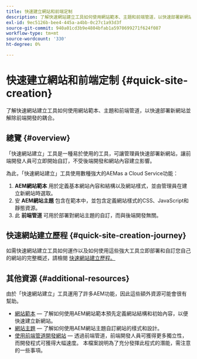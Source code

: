 ```yaml
---
title: 快速建立網站和前端定制
description: 了解快速網站建立工具如何使用網站範本、主題和前端管道，以快速部署新網站並解除前端開發的耦合。
exl-id: 9ec5126b-bee4-445a-a4bb-0c27c1a93d3f
source-git-commit: 940a01cd3b9e4804bfab1a5970699271f624f087
workflow-type: tm+mt
source-wordcount: '330'
ht-degree: 0%

---
```


# 快速建立網站和前端定制 {#quick-site-creation}

了解快速網站建立工具如何使用網站範本、主題和前端管道，以快速部署新網站並解除前端開發的耦合。

## 總覽 {#overview}

「快速網站建立」工具是一種易於使用的工具，可讓管理員快速部署新網站，讓前端開發人員可立即開始自訂，不受後端開發和網站內容建立影響。

為此，「快速網站建立」工具使用數種強大的AEMas a Cloud Service功能：

1. **AEM網站範本** 用於定義基本網站內容和結構以及網站樣式，並由管理員在建立新網站時選取。
1. 安 **AEM網站主題** 包含在範本中，並包含定義網站樣式的CSS、JavaScript和靜態資源。
1. 此 **前端管道** 可用於部署對網站主題的自訂，而與後端開發無關。

## 快速網站建立歷程 {#quick-site-creation-journey}

如需快速網站建立工具如何運作以及如何使用這些強大工具立即部署和自訂您自己的網站的完整概述，請檢閱 [快速網站建立歷程。](/help/journey-sites/quick-site/overview.md)

## 其他資源 {#additional-resources}

由於「快速網站建立」工具運用了許多AEM功能，因此這些額外資源可能會很有幫助。

* [網站範本](/help/sites-cloud/administering/site-creation/site-templates.md)  — 了解如何使用AEM網站範本預先定義網站結構和初始內容，以便快速建立新網站。
* [網站主題](/help/sites-cloud/administering/site-creation/site-themes.md)  — 了解如何使用AEM網站主題自訂網站的樣式和設計。
* [使用前端管道開發網站](/help/implementing/developing/introduction/developing-with-front-end-pipelines.md)  — 透過前端管道，前端開發人員可獲得更多獨立性，而開發程式可獲得大幅速度。 本檔案說明為了充分發揮此程式的潛能，需注意的一些事項。
